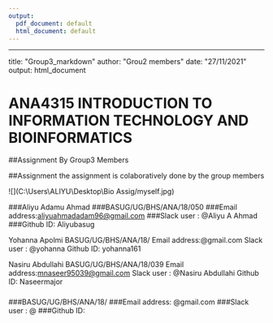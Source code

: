 ```yaml
---
output:
  pdf_document: default
  html_document: default
---
```

---
title: "Group3_markdown"
author: "Grou2 members"
date: "27/11/2021"
output: html_document
# ANA4315 INTRODUCTION TO INFORMATION TECHNOLOGY AND BIOINFORMATICS 

##Assignment By Group3 Members

##Assignment the assignment is colaboratively done by the group members 

![](C:\Users\ALIYU\Desktop\Bio Assig/myself.jpg)

###Aliyu Adamu Ahmad 
###BASUG/UG/BHS/ANA/18/050
###Email address:aliyuahmadadam96@gmail.com
###Slack user : @Aliyu  A Ahmad
###Github ID:  Aliyubasug



Yohanna Apolmi 
BASUG/UG/BHS/ANA/18/
Email address:@gmail.com
Slack user : @yohanna
Github ID: yohanna161



Nasiru Abdullahi 
BASUG/UG/BHS/ANA/18/039
Email address:mnaseer95039@gmail.com
Slack user : @Nasiru Abdullahi
Github ID: Naseermajor



### 
###BASUG/UG/BHS/ANA/18/
###Email address: @gmail.com
###Slack user : @
###Github ID:  